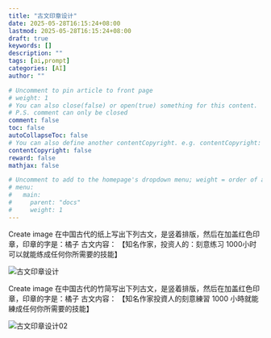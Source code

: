 ```yaml
---
title: "古文印章设计"
date: 2025-05-28T16:15:24+08:00
lastmod: 2025-05-28T16:15:24+08:00
draft: true
keywords: []
description: ""
tags: [ai,prompt]
categories: [AI]
author: ""

# Uncomment to pin article to front page
# weight: 1
# You can also close(false) or open(true) something for this content.
# P.S. comment can only be closed
comment: false
toc: false
autoCollapseToc: false
# You can also define another contentCopyright. e.g. contentCopyright: "This is another copyright."
contentCopyright: false
reward: false
mathjax: false

# Uncomment to add to the homepage's dropdown menu; weight = order of article
# menu:
#   main:
#     parent: "docs"
#     weight: 1
---
```


<!--more-->

Create image 在中国古代的纸上写出下列古文，是竖着排版，然后在加盖红色印章，印章的字是：橘子 古文内容： 【知名作家，投资人的：刻意练习 1000小时可以就能练成任何你所需要的技能】

![古文印章设计](D:\Study\Ai\Adense\hugo_extended_withdeploy_0.140.2_windows-amd64\techxiaofei\static\古文印章设计.jpg)

Create image 在中国古代的竹简写出下列古文，是竖着排版，然后在加盖红色印章，印章的字是：橘子  古文内容： 【知名作家投資人的刻意練習 1000 小時就能練成任何你所需要的技能】

![古文印章设计02](D:\Study\Ai\Adense\hugo_extended_withdeploy_0.140.2_windows-amd64\techxiaofei\static\古文印章设计02.jpg)

